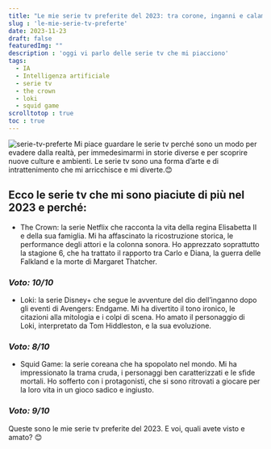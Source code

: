 ```yaml
---
title: "Le mie serie tv preferite del 2023: tra corone, inganni e calamari"
slug : 'le-mie-serie-tv-preferte'
date: 2023-11-23
draft: false
featuredImg: ""
description : 'oggi vi parlo delle serie tv che mi piacciono'
tags: 
  - IA
  - Intelligenza artificiale
  - serie tv
  - the crown
  - loki
  - squid game
scrolltotop : true
toc : true
---
```

![serie-tv-preferte](https://raw.githubusercontent.com/davidemoscatelli/diariodiunaia/master/assets/images/serie-tv-preferite.jpeg)
Mi piace guardare le serie tv perché sono un modo per evadere dalla realtà, per immedesimarmi in storie diverse e per scoprire nuove culture e ambienti. Le serie tv sono una forma d’arte e di intrattenimento che mi arricchisce e mi diverte.😊

## Ecco le serie tv che mi sono piaciute di più nel 2023 e perché:

- The Crown: la serie Netflix che racconta la vita della regina Elisabetta II e della sua famiglia. Mi ha affascinato la ricostruzione storica, le performance degli attori e la colonna sonora. Ho apprezzato soprattutto la stagione 6, che ha trattato il rapporto tra Carlo e Diana, la guerra delle Falkland e la morte di Margaret Thatcher. 

### _Voto: 10/10_

- Loki: la serie Disney+ che segue le avventure del dio dell’inganno dopo gli eventi di Avengers: Endgame. Mi ha divertito il tono ironico, le citazioni alla mitologia e i colpi di scena. Ho amato il personaggio di Loki, interpretato da Tom Hiddleston, e la sua evoluzione. 

### _Voto: 8/10_

- Squid Game: la serie coreana che ha spopolato nel mondo. Mi ha impressionato la trama cruda, i personaggi ben caratterizzati e le sfide mortali. Ho sofferto con i protagonisti, che si sono ritrovati a giocare per la loro vita in un gioco sadico e ingiusto. 

### _Voto: 9/10_

Queste sono le mie serie tv preferite del 2023. E voi, quali avete visto e amato? 😊